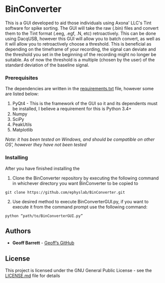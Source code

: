 # BinConverter

This is a GUI developed to aid those individuals using Axona' LLC's Tint software for spike sorting. The GUI will take the raw (.bin) files and convert them to the Tint format (.eeg, .egf, .N, etc) retroactively. This can be done using DacqUSB, however this GUI will allow you to batch convert, as well as it will allow you to retroactively choose a threshold. This is beneficial as depending on the timeframe of your recording, the signal can deviate and the threshold you set in the beginning of the recording might no longer be suitable. As of now the threshold is a multiple (chosen by the user) of the standard deviation of the baseline signal.

### Prerequisites
The dependencies are written in the [requirements.txt](requirements.txt) file, however some are listed below: 
1) PyQt4 - This is the framework of the GUI so it and its dependents must be installed, I believe a requirement for this is Python 3.4+
2) Numpy
3) SciPy
4) PeakUtils
5) Matplotlib

*Note: it has been tested on Windows, and should be compatible on other OS’, however they have not been tested*

### Installing
After you have finished installing the 
1) Clone the BinConverter repository by executing the following command in whichever directory you want BinConverter to be copied to
```
git clone https://github.com/ephyslab/BinConverter.git
```
2) Use desired method to execute BinConverterGUI.py, if you want to execute it from the command prompt use the following command:
```
python “path/to/BinConverterGUI.py”
```
## Authors
* **Geoff Barrett** - [Geoff’s GitHub](https://github.com/GeoffBarrett)

## License

This project is licensed under the GNU  General  Public  License - see the [LICENSE.md](LICENSE.md) file for details
